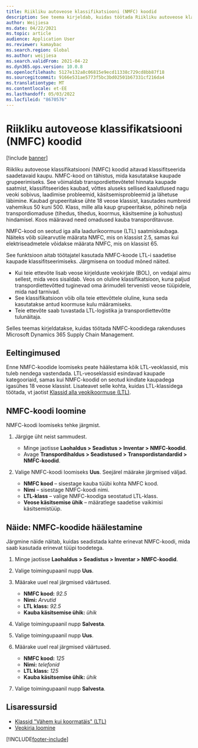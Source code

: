 ```yaml
---
title: Riikliku autoveose klassifikatsiooni (NMFC) koodid
description: See teema kirjeldab, kuidas töötada Riikliku autoveose klassifikatsiooni (NMFC) koodidega Microsoftis Dynamics 365 Supply Chain Management
author: Weijiesa
ms.date: 04/22/2021
ms.topic: article
audience: Application User
ms.reviewer: kamaybac
ms.search.region: Global
ms.author: weijiesa
ms.search.validFrom: 2021-04-22
ms.dyn365.ops.version: 10.0.8
ms.openlocfilehash: 5127e132a8c06815e9ecd11338c729cd8bb87f18
ms.sourcegitcommit: 9166e531ae5773f5bc3bd02501b67331cf216da4
ms.translationtype: MT
ms.contentlocale: et-EE
ms.lasthandoff: 05/03/2022
ms.locfileid: "8670576"
---
```

# <a name="national-motor-freight-classification-nmfc-codes"></a>Riikliku autoveose klassifikatsiooni (NMFC) koodid

[!include [banner](../includes/banner.md)]

Riikliku autoveose klassifikatsiooni (NMFC) koodid aitavad klassifitseerida saadetavaid kaupu. NMFC-kood on tähistus, mida kasutatakse kaupade grupeerimiseks. See võimaldab transpordiettevõtetel hinnata kaupade saatmist, klassifitseerides kaubad, võttes aluseks sellised kaalutlused nagu veoki sobivus, laadimise probleemid, käsitsemisprobleemid ja lähetuse läbimine. Kaubad grupeeritakse ühte 18 veose klassist, kasutades numbreid vahemikus 50 kuni 500. Klass, mille alla kaup grupeeritakse, põhineb nelja transpordiomaduse (tihedus, tihedus, koormus, käsitsemine ja kohustus) hindamisel. Koos määravad need omadused kauba transporditavuse.

NMFC-kood on seotud iga alla laadurikoormuse (LTL) saatmiskaubaga. Näiteks võib sülearvutile määrata NMFC, mis on klassist 2.5, samas kui elektriseadmetele võidakse määrata NMFC, mis on klassist 65.

See funktsioon aitab töötajatel kasutada NMFC-koode LTL-i saadetise kaupade klassifitseerimiseks. Järgmisena on toodud mõned näited.

- Kui teie ettevõte lisab veose kirjelduste veokirjale (BOL), on vedajal aimu sellest, mida veos sisaldab. Veos on oluline klassifikatsioon, kuna paljud transpordiettevõtted tuginevad oma ärimudeli tervenisti veose tüüpidele, mida nad tarnivad.
- See klassifikatsioon võib olla teie ettevõttele oluline, kuna seda kasutatakse antud koormuse kulu määramiseks.
- Teie ettevõte saab tuvastada LTL-logistika ja transpordiettevõtte tulunäitaja.

Selles teemas kirjeldatakse, kuidas töötada NMFC-koodidega rakenduses Microsoft Dynamics 365 Supply Chain Management.

## <a name="prerequisites"></a>Eeltingimused

Enne NMFC-koodide loomiseks peate häälestama kõik LTL-veoklassid, mis tuleb nendega vastendada. LTL-veoseklassid esindavad kaupade kategooriaid, samas kui NMFC-koodid on seotud kindlate kaupadega igasühes 18 veose klassist. Lisateavet selle kohta, kuidas LTL-klassidega töötada, vt jaotist [Klassid alla veokikoormuse (LTL)](ltl-class.md).

## <a name="create-an-nmfc-code"></a>NMFC-koodi loomine

NMFC-koodi loomiseks tehke järgmist.

1. Järgige üht neist sammudest.

    - Minge jaotisse **Laohaldus \> Seadistus \> Inventar \> NMFC-koodid**.
    - Avage **Transpordihaldus \> Seadistused \> Transpordistandardid \> NMFC-koodid**.

1. Valige NMFC-koodi loomiseks **Uus**. Seejärel määrake järgmised väljad.

    - **NMFC kood** – sisestage kauba tüübi kohta NMFC kood.
    - **Nimi** – sisestage NMFC-koodi nimi.
    - **LTL-klass** – valige NMFC-koodiga seostatud LTL-klass.
    - **Veose käsitsemise ühik** – määratlege saadetise vaikimisi käsitsemistüüp.

## <a name="example-set-up-nmfc-codes"></a>Näide: NMFC-koodide häälestamine

Järgmine näide näitab, kuidas seadistada kahte erinevat NMFC-koodi, mida saab kasutada erinevat tüüpi toodetega.

1. Minge jaotisse **Laohaldus \> Seadistus \> Inventar \> NMFC-koodid**.
1. Valige toimingupaanil nupp **Uus**.
1. Määrake uuel real järgmised väärtused.

    - **NMFC kood:** *92.5*
    - **Nimi:** *Arvutid*
    - **LTL klass:** *92.5*
    - **Kauba käsitsemise ühik:** *ühik*

1. Valige toimingupaanil nupp **Salvesta**.
1. Valige toimingupaanil nupp **Uus**.
1. Määrake uuel real järgmised väärtused.

    - **NMFC kood:** *125*
    - **Nimi:** *telefonid*
    - **LTL klass:** *125*
    - **Kauba käsitsemise ühik:** *ühik*

1. Valige toimingupaanil nupp **Salvesta**.

## <a name="additional-resources"></a>Lisaressursid

- [Klassid "Vähem kui koormatäis" (LTL)](ltl-class.md)
- [Veokirja loomine](create-bill-of-lading.md)

[!INCLUDE[footer-include](../../includes/footer-banner.md)]
